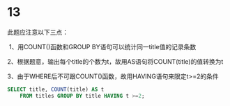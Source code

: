 



# 13



此题应注意以下三点：

​    1、用COUNT()函数和GROUP BY语句可以统计同一title值的记录条数  

​    2、根据题意，输出每个title的个数为t，故用AS语句将COUNT(title)的值转换为t  

​    3、由于WHERE后不可跟COUNT()函数，故用HAVING语句来限定t>=2的条件

```sql
SELECT title, COUNT(title) AS t
    FROM titles GROUP BY title HAVING t >=2;
```

